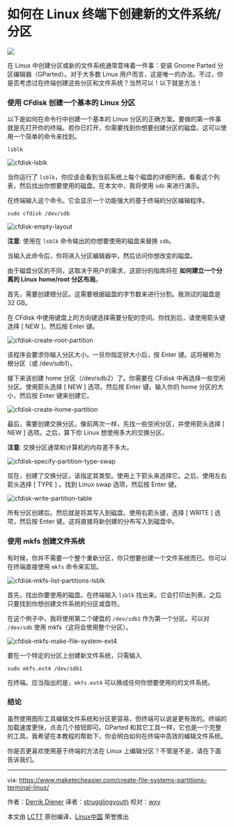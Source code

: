 如何在 Linux 终端下创建新的文件系统/分区
================================================================================
![](https://www.maketecheasier.com/assets/uploads/2015/03/cfdisk-feature-image.png)

在 Linux 中创建分区或新的文件系统通常意味着一件事：安装 Gnome Parted 分区编辑器（GParted）。对于大多数 Linux 用户而言，这是唯一的办法。不过，你是否考虑过在终端创建这些分区和文件系统？当然可以！以下就是方法！

### 使用 CFdisk 创建一个基本的 Linux 分区 ###

以下是如何在命令行中创建一个基本的 Linux 分区的正确方案。要做的第一件事就是先打开你的终端。若你已打开，你需要找到你想要创建分区的磁盘。这可以使用一个简单的命令来找到。

    lsblk

![cfdisk-lsblk](https://www.maketecheasier.com/assets/uploads/2015/03/cfdisk-lsblk.png)

当你运行了 `lsblk`，你应该会看到当前系统上每个磁盘的详细列表。看看这个列表，然后找出你想要使用的磁盘。在本文中，我将使用 `sdb` 来进行演示。

在终端输入这个命令。它会显示一个功能强大的基于终端的分区编辑程序。

    sudo cfdisk /dev/sdb

![cfdisk-empty-layout](https://www.maketecheasier.com/assets/uploads/2015/03/cfdisk-empty-layout.png)

**注意**: 使用在 `lsblk` 命令输出的你想要使用的磁盘来替换 `sdb`。 

当输入此命令后，你将进入分区编辑器中，然后访问你想改变的磁盘。

由于磁盘分区的不同，这取决于用户的需求，这部分的指南将在 **如何建立一个分离的 Linux home/root 分区布局**。

首先，需要创建根分区。这需要根据磁盘的字节数来进行分割。我测试的磁盘是 32 GB。

在 CFdisk 中使用键盘上的方向键选择需要分配的空间。你找到后，请使用箭头键选择 [ NEW ]，然后按 Enter 键。

![cfdisk-create-root-partition](https://www.maketecheasier.com/assets/uploads/2015/03/cfdisk-create-root-partition.png)

该程序会要求你输入分区大小。一旦你指定好大小后，按 Enter 键。这将被称为根分区（或 /dev/sdb1）。

接下来该创建 home 分区（/dev/sdb2）了。你需要在 CFdisk 中再选择一些空闲分区。使用箭头选择 [ NEW ] 选项，然后按 Enter 键。输入你的 home 分区的大小，然后按 Enter 键来创建它。

![cfdisk-create-home-partition](https://www.maketecheasier.com/assets/uploads/2015/03/cfdisk-create-home-partition.png)

最后，需要创建交换分区。像前两次一样，先找一些空闲分区，并使用箭头选择 [ NEW ] 选项。之后，算下你 Linux 想使用多大的交换分区。

**注意**: 交换分区通常和计算机的内存差不多大。

![cfdisk-specify-partition-type-swap](https://www.maketecheasier.com/assets/uploads/2015/03/cfdisk-specify-partition-type-swap.png)

现在，创建了交换分区，该指定其类型。使用上下箭头来选择它。之后，使用左右箭头选择 [ TYPE ] 。找到 Linux swap 选项，然后按 Enter 键。

![cfdisk-write-partition-table](https://www.maketecheasier.com/assets/uploads/2015/03/cfdisk-write-partition-table.jpg)

所有分区创建后。然后就是将其写入到磁盘。使用右箭头键，选择 [ WRITE ] 选项，然后按 Enter 键。这将直接将新创建的分布写入到磁盘中。

### 使用 mkfs 创建文件系统 ###

有时候，你并不需要一个整个重新分区，你只想要创建一个文件系统而已。你可以在终端直接使用 `mkfs` 命令来实现。

![cfdisk-mkfs-list-partitions-lsblk](https://www.maketecheasier.com/assets/uploads/2015/10/cfdisk-mkfs-list-partitions-lsblk.png)

首先，找出你要使用的磁盘。在终端输入 `lsblk` 找出来。它会打印出列表，之后只要找到你想创建文件系统的分区或盘符。

在这个例子中，我将使用第二个硬盘的 `/dev/sdb1` 作为第一个分区。可以对 `/dev/sdb` 使用 mkfs（这将会使用整个分区）。

![cfdisk-mkfs-make-file-system-ext4](https://www.maketecheasier.com/assets/uploads/2015/10/cfdisk-mkfs-make-file-system-ext4.png)

要在一个特定的分区上创建新文件系统，只需输入

    sudo mkfs.ext4 /dev/sdb1

在终端。应当指出的是，`mkfs.ext4` 可以换成任何你想要使用的的文件系统。

### 结论 ###

虽然使用图形工具编辑文件系统和分区更容易，但终端可以说是更有效的。终端的加载速度更快，点击几个按钮即可。GParted 和其它工具一样，它也是一个完整的工具。我希望在本教程的帮助下，你会明白如何在终端中高效的编辑文件系统。

你是否更喜欢使用基于终端的方法在 Linux 上编辑分区？不管是不是，请在下面告诉我们。

--------------------------------------------------------------------------------

via: https://www.maketecheasier.com/create-file-systems-partitions-terminal-linux/

作者：[Derrik Diener][a]
译者：[strugglingyouth](https://github.com/strugglingyouth)
校对：[wxy](https://github.com/wxy)

本文由 [LCTT](https://github.com/LCTT/TranslateProject) 原创编译，[Linux中国](https://linux.cn/) 荣誉推出

[a]:https://www.maketecheasier.com/author/derrikdiener/
